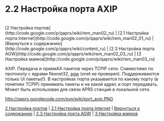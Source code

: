 # 2.2 Настройка порта AXIP #
<br />
[2 Настройка портов](http://code.google.com/p/qaprs/wiki/rem_man02_ru) | [2.1 Настройка порта Internet](http://code.google.com/p/qaprs/wiki/rem_man02_01_ru) | [Вернуться к содержанию](http://code.google.com/p/qaprs/wiki/content_ru) | [2.3 Настройка порта AGW](http://code.google.com/p/qaprs/wiki/rem_man02_03_ru) | [3 Настройка маяков](http://code.google.com/p/qaprs/wiki/rem_man03_ru)

AXIP. Передача и приемAX пакетов через TCPIP сети. Совместимо по протоколу с ядрами flexnet32, [agw](http://qaprs.googlecode.com/files/axipv10.zip) (xnet не проверял). Поддерживаются только UI пакеты(!). В настройках порта указывается по какому порту (в понятиях TCPIP) принимать пакеты и на какой адрес и порт передавать. Может быть использован для связи APRS станций в локальной сети.

http://qaprs.googlecode.com/svn/wiki/port_axip.PNG <br />

[2 Настройка портов](http://code.google.com/p/qaprs/wiki/rem_man02_ru) | [2.1 Настройка порта Internet](http://code.google.com/p/qaprs/wiki/rem_man02_01_ru) | [Вернуться к содержанию](http://code.google.com/p/qaprs/wiki/content_ru) | [2.3 Настройка порта AGW](http://code.google.com/p/qaprs/wiki/rem_man02_03_ru) | [3 Настройка маяков](http://code.google.com/p/qaprs/wiki/rem_man03_ru)